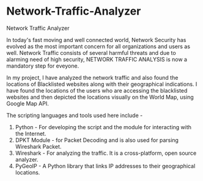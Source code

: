 # Network-Traffic-Analyzer
Network Traffic Analyzer

In today's fast moving and well connected world, Network Security has evolved as the most important concern for all organizations and users as well. Network Traffic consists of several harmful threats and due to alarming need of high security, NETWORK TRAFFIC ANALYSIS is now a mandatory step for eveyone.

In my project, I have analyzed the network traffic and also found the locations of Blacklisted websites along with their geographical indications. I have found the locations of the users who are accessing the blacklisted websites and then depicted the locations visually on the World Map, using Google Map API.

The scripting languages and tools used here include -
1. Python - For developing the script and the module for interacting with the Internet.
2. DPKT Module - for Packet Decoding and is also used for parsing Wireshark Packet.
3. Wireshark - For analyzing the traffic. It is a cross-platform, open source analyzer.
4. PyGeoIP - A Python library that links IP addresses to their geographical locations.
